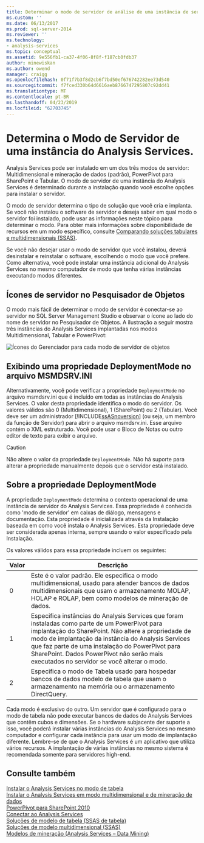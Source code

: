 ```yaml
---
title: Determinar o modo de servidor de análise de uma instância de serviços | Microsoft Docs
ms.custom: ''
ms.date: 06/13/2017
ms.prod: sql-server-2014
ms.reviewer: ''
ms.technology:
- analysis-services
ms.topic: conceptual
ms.assetid: 9e556fb1-ca37-4f06-8f8f-f187cb0fdb37
author: minewiskan
ms.author: owend
manager: craigg
ms.openlocfilehash: 0f71f7b3f8d2cb6f7bd50ef676742282ee73d540
ms.sourcegitcommit: f7fced330b64d6616aeb8766747295807c92dd41
ms.translationtype: MT
ms.contentlocale: pt-BR
ms.lasthandoff: 04/23/2019
ms.locfileid: "62703745"
---
```

# <a name="determine-the-server-mode-of-an-analysis-services-instance"></a>Determina o Modo de Servidor de uma instância do Analysis Services.
  Analysis Services pode ser instalado em um dos três modos de servidor: Multidimensional e mineração de dados (padrão), PowerPivot para SharePoint e Tabular. O modo de servidor de uma instância do Analysis Services é determinado durante a instalação quando você escolhe opções para instalar o servidor.  
  
 O modo de servidor determina o tipo de solução que você cria e implanta. Se você não instalou o software de servidor e deseja saber em qual modo o servidor foi instalado, pode usar as informações neste tópico para determinar o modo. Para obter mais informações sobre disponibilidade de recursos em um modo específico, consulte [Comparando soluções tabulares e multidimensionais &#40;SSAS&#41;](../comparing-tabular-and-multidimensional-solutions-ssas.md).  
  
 Se você não desejar usar o modo de servidor que você instalou, deverá desinstalar e reinstalar o software, escolhendo o modo que você prefere. Como alternativa, você pode instalar uma instância adicional do Analysis Services no mesmo computador de modo que tenha várias instâncias executando modos diferentes.  
  
## <a name="server-icons-in-object-explorer"></a>Ícones de servidor no Pesquisador de Objetos  
 O modo mais fácil de determinar o modo de servidor é conectar-se ao servidor no SQL Server Management Studio e observar o ícone ao lado do nome de servidor no Pesquisador de Objetos. A ilustração a seguir mostra três instâncias do Analysis Services implantadas nos modos Multidimensional, Tabular e PowerPivot:  
  
 ![Ícones do Gerenciador para cada modo de servidor de objetos](../media/ssas-ssms-servermodes.gif "ícones do Pesquisador de objetos para cada modo de servidor")  
  
## <a name="viewing-deploymentmode-property-in-msmdsrvini-file"></a>Exibindo uma propriedade DeploymentMode no arquivo MSMDSRV.INI  
 Alternativamente, você pode verificar a propriedade `DeploymentMode` no arquivo msmdsrv.ini que é incluído em todas as instâncias do Analysis Services. O valor desta propriedade identifica o modo do servidor. Os valores válidos são 0 (Multidimensional), 1 (SharePoint) ou 2 (Tabular). Você deve ser um administrador [!INCLUDE[ssASnoversion](../../includes/ssasnoversion-md.md)] (ou seja, um membro da função de Servidor) para abrir o arquivo msmdsrv.ini. Esse arquivo contém o XML estruturado. Você pode usar o Bloco de Notas ou outro editor de texto para exibir o arquivo.  
  
> [!CAUTION]  
>  Não altere o valor da propriedade `DeploymentMode`. Não há suporte para alterar a propriedade manualmente depois que o servidor está instalado.  
  
## <a name="about-the-deploymentmode-property"></a>Sobre a propriedade DeploymentMode  
 A propriedade `DeploymentMode` determina o contexto operacional de uma instância de servidor do Analysis Services. Essa propriedade é conhecida como 'modo de servidor' em caixas de diálogo, mensagens e documentação. Esta propriedade é inicializada através da Instalação baseada em como você instala o Analysis Services. Esta propriedade deve ser considerada apenas interna, sempre usando o valor especificado pela Instalação.  
  
 Os valores válidos para essa propriedade incluem os seguintes:  
  
|Valor|Descrição|  
|-----------|-----------------|  
|0|Este é o valor padrão. Ele especifica o modo multidimensional, usado para atender bancos de dados multidimensionais que usam o armazenamento MOLAP, HOLAP e ROLAP, bem como modelos de mineração de dados.|  
|1|Especifica instâncias do Analysis Services que foram instaladas como parte de um PowerPivot para implantação do SharePoint. Não altere a propriedade de modo de implantação da instância do Analysis Services que faz parte de uma instalação do PowerPivot para SharePoint. Dados PowerPivot não serão mais executados no servidor se você alterar o modo.|  
|2|Especifica o modo de Tabela usado para hospedar bancos de dados modelo de tabela que usam o armazenamento na memória ou o armazenamento DirectQuery.|  
  
 Cada modo é exclusivo do outro. Um servidor que é configurado para o modo de tabela não pode executar bancos de dados do Analysis Services que contêm cubos e dimensões. Se o hardware subjacente der suporte a isso, você poderá instalar várias instâncias do Analysis Services no mesmo computador e configurar cada instância para usar um modo de implantação diferente. Lembre-se de que o Analysis Services é um aplicativo que utiliza vários recursos. A implantação de várias instâncias no mesmo sistema é recomendada somente para servidores high-end.  
  
## <a name="see-also"></a>Consulte também  
 [Instalar o Analysis Services no modo de tabela](install-windows/install-analysis-services.md)   
 [Instalar o Analysis Services em modo multidimensional e de mineração de dados](../../sql-server/install/install-analysis-services-in-multidimensional-and-data-mining-mode.md)   
 [PowerPivot para SharePoint 2010](../../sql-server/install/powerpivot-for-sharepoint-2010-installation.md)   
 [Conectar ao Analysis Services](connect-to-analysis-services.md)   
 [Soluções de modelo de tabela &#40;SSAS de tabela&#41;](../tabular-model-solutions-ssas-tabular.md)   
 [Soluções de modelo multidimensional &#40;SSAS&#41;](../multidimensional-models/multidimensional-model-solutions-ssas.md)   
 [Modelos de mineração &#40;Analysis Services – Data Mining&#41;](../data-mining/mining-models-analysis-services-data-mining.md)  
  
  
